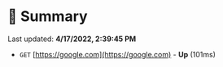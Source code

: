 # 📖 Summary
Last updated: **4/17/2022, 2:39:45 PM**

- `GET` [https://google.com](https://google.com) - **Up** (101ms)

